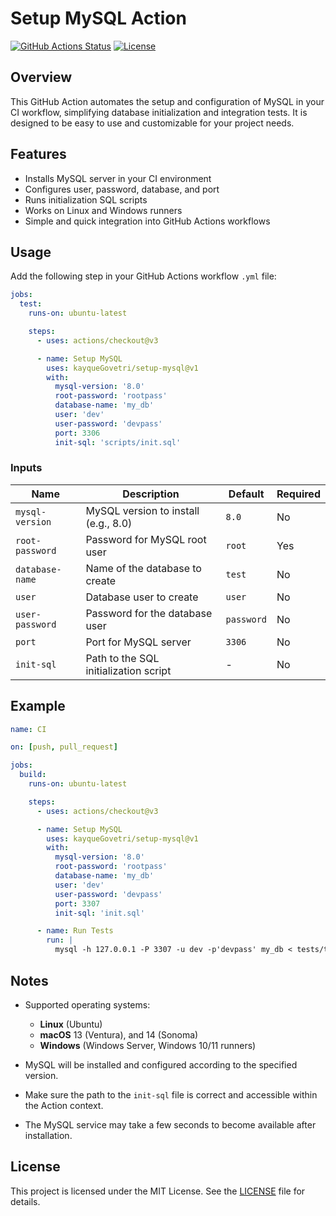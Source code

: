 
# Setup MySQL Action

[![GitHub Actions Status](https://github.com/kayqueGovetri/setup-mysql/workflows/CI/badge.svg)](https://github.com/kayqueGovetri/setup-mysql/actions)
[![License](https://img.shields.io/github/license/kayqueGovetri/setup-mysql)](LICENSE)

## Overview

This GitHub Action automates the setup and configuration of MySQL in your CI workflow, simplifying database initialization and integration tests. It is designed to be easy to use and customizable for your project needs.

## Features

- Installs MySQL server in your CI environment
- Configures user, password, database, and port
- Runs initialization SQL scripts
- Works on Linux and Windows runners
- Simple and quick integration into GitHub Actions workflows

## Usage

Add the following step in your GitHub Actions workflow `.yml` file:

```yaml
jobs:
  test:
    runs-on: ubuntu-latest

    steps:
      - uses: actions/checkout@v3

      - name: Setup MySQL
        uses: kayqueGovetri/setup-mysql@v1
        with:
          mysql-version: '8.0'
          root-password: 'rootpass'
          database-name: 'my_db'
          user: 'dev'
          user-password: 'devpass'
          port: 3306
          init-sql: 'scripts/init.sql'
```

### Inputs

| Name           | Description                                | Default  | Required |
| -------------- | ------------------------------------------| -------- | -------- |
| `mysql-version`| MySQL version to install (e.g., 8.0)      | `8.0`    | No       |
| `root-password`| Password for MySQL root user                | `root`   | Yes      |
| `database-name`| Name of the database to create              | `test`   | No       |
| `user`         | Database user to create                      | `user`   | No       |
| `user-password`| Password for the database user               | `password`| No      |
| `port`         | Port for MySQL server                        | `3306`   | No       |
| `init-sql`     | Path to the SQL initialization script       | -        | No       |

## Example

```yaml
name: CI

on: [push, pull_request]

jobs:
  build:
    runs-on: ubuntu-latest

    steps:
      - uses: actions/checkout@v3

      - name: Setup MySQL
        uses: kayqueGovetri/setup-mysql@v1
        with:
          mysql-version: '8.0'
          root-password: 'rootpass'
          database-name: 'my_db'
          user: 'dev'
          user-password: 'devpass'
          port: 3307
          init-sql: 'init.sql'

      - name: Run Tests
        run: |
          mysql -h 127.0.0.1 -P 3307 -u dev -p'devpass' my_db < tests/test.sql
```

## Notes

- Supported operating systems:
  - **Linux** (Ubuntu)
  - **macOS** 13 (Ventura), and 14 (Sonoma)
  - **Windows** (Windows Server, Windows 10/11 runners)

- MySQL will be installed and configured according to the specified version.
- Make sure the path to the `init-sql` file is correct and accessible within the Action context.
- The MySQL service may take a few seconds to become available after installation.

## License

This project is licensed under the MIT License. See the [LICENSE](LICENSE) file for details.
